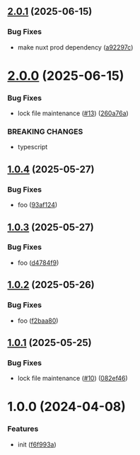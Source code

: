 ## [2.0.1](https://github.com/dword-design/base-config-nuxt-module/compare/v2.0.0...v2.0.1) (2025-06-15)


### Bug Fixes

* make nuxt prod dependency ([a92297c](https://github.com/dword-design/base-config-nuxt-module/commit/a92297c0c1d772bb0edc5393674a44cba147adee))

# [2.0.0](https://github.com/dword-design/base-config-nuxt-module/compare/v1.0.4...v2.0.0) (2025-06-15)


### Bug Fixes

* lock file maintenance ([#13](https://github.com/dword-design/base-config-nuxt-module/issues/13)) ([260a76a](https://github.com/dword-design/base-config-nuxt-module/commit/260a76a009dd68de26e50ae4cbe034ac8c2a059c))


### BREAKING CHANGES

* typescript

## [1.0.4](https://github.com/dword-design/base-config-nuxt-module/compare/v1.0.3...v1.0.4) (2025-05-27)


### Bug Fixes

* foo ([93af124](https://github.com/dword-design/base-config-nuxt-module/commit/93af1246d97da4f05b682b653465f87f995e022b))

## [1.0.3](https://github.com/dword-design/base-config-nuxt-module/compare/v1.0.2...v1.0.3) (2025-05-27)


### Bug Fixes

* foo ([d4784f9](https://github.com/dword-design/base-config-nuxt-module/commit/d4784f976fc1dcbe62b5de7cb5b8529d38395eec))

## [1.0.2](https://github.com/dword-design/base-config-nuxt-module/compare/v1.0.1...v1.0.2) (2025-05-26)


### Bug Fixes

* foo ([f2baa80](https://github.com/dword-design/base-config-nuxt-module/commit/f2baa804bde567557e2383e9c273fefcfdc95b6b))

## [1.0.1](https://github.com/dword-design/base-config-nuxt-module/compare/v1.0.0...v1.0.1) (2025-05-25)


### Bug Fixes

* lock file maintenance ([#10](https://github.com/dword-design/base-config-nuxt-module/issues/10)) ([082ef46](https://github.com/dword-design/base-config-nuxt-module/commit/082ef465122543220c05f174ad436389525a0279))

# 1.0.0 (2024-04-08)


### Features

* init ([f6f993a](https://github.com/dword-design/base-config-nuxt-module/commit/f6f993aa45e51bbc84168a97d77bc3f98895c1d8))
